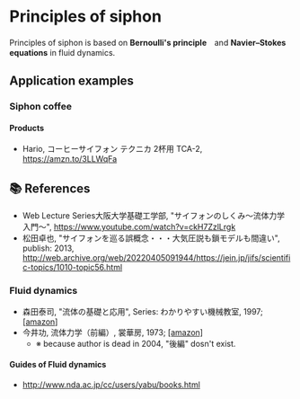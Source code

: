 # Principles of siphon

Principles of siphon is based on **Bernoulli's principle**　and **Navier–Stokes equations** in fluid dynamics.

## Application examples

### Siphon coffee

#### Products

- Hario, コーヒーサイフォン テクニカ 2杯用 TCA-2, https://amzn.to/3LLWqFa

## :books: References

- Web Lecture Series大阪大学基礎工学部, "サイフォンのしくみ～流体力学入門～", https://www.youtube.com/watch?v=ckH7ZzlLrgk
- 松田卓也, "サイフォンを巡る誤概念・・・大気圧説も鎖モデルも間違い", publish: 2013, http://web.archive.org/web/20220405091944/https://jein.jp/jifs/scientific-topics/1010-topic56.html 

### Fluid dynamics

- 森田泰司, "流体の基礎と応用", Series: わかりやすい機械教室, 1997; [[amazon]](https://amzn.to/3uaMBdD)
- 今井功, 流体力学（前編）, 裳華房,  1973; [[amazon]](https://amzn.to/37hyI4v)
  - ※ because author is dead in 2004, "後編" dosn't exist. 

#### Guides of Fluid dynamics 

- http://www.nda.ac.jp/cc/users/yabu/books.html
